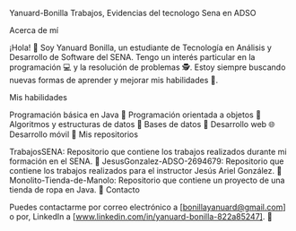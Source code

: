 Yanuard-Bonilla
Trabajos, Evidencias del tecnologo Sena en ADSO

Acerca de mí

¡Hola! 👋 Soy Yanuard Bonilla, un estudiante de Tecnología en Análisis y Desarrollo de Software del SENA. Tengo un interés particular en la programación 💻 y la resolución de problemas 🕵️. Estoy siempre buscando nuevas formas de aprender y mejorar mis habilidades 📝.

Mis habilidades

Programación básica en Java 🚀
Programación orientada a objetos 🏢
Algoritmos y estructuras de datos 🧮
Bases de datos 💾
Desarrollo web 🌐
Desarrollo móvil 📱
Mis repositorios

TrabajosSENA: Repositorio que contiene los trabajos realizados durante mi formación en el SENA. 📁
JesusGonzalez-ADSO-2694679: Repositorio que contiene los trabajos realizados para el instructor Jesús Ariel González. 📁
Monolito-Tienda-de-Manolo: Repositorio que contiene un proyecto de una tienda de ropa en Java. 👚
Contacto

Puedes contactarme por correo electrónico a [bonillayanuard@gmail.com] o por,
LinkedIn a [www.linkedin.com/in/yanuard-bonilla-822a85247]. 📩


